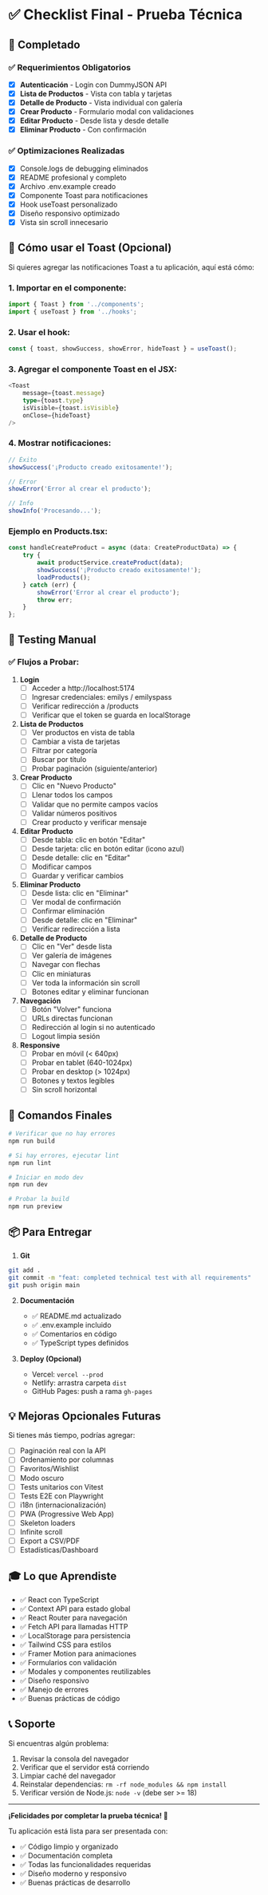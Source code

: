 # ✅ Checklist Final - Prueba Técnica

## 🎉 Completado

### ✅ Requerimientos Obligatorios
- [x] **Autenticación** - Login con DummyJSON API
- [x] **Lista de Productos** - Vista con tabla y tarjetas
- [x] **Detalle de Producto** - Vista individual con galería
- [x] **Crear Producto** - Formulario modal con validaciones
- [x] **Editar Producto** - Desde lista y desde detalle
- [x] **Eliminar Producto** - Con confirmación

### ✅ Optimizaciones Realizadas
- [x] Console.logs de debugging eliminados
- [x] README profesional y completo
- [x] Archivo .env.example creado
- [x] Componente Toast para notificaciones
- [x] Hook useToast personalizado
- [x] Diseño responsivo optimizado
- [x] Vista sin scroll innecesario

## 📝 Cómo usar el Toast (Opcional)

Si quieres agregar las notificaciones Toast a tu aplicación, aquí está cómo:

### 1. Importar en el componente:
```typescript
import { Toast } from '../components';
import { useToast } from '../hooks';
```

### 2. Usar el hook:
```typescript
const { toast, showSuccess, showError, hideToast } = useToast();
```

### 3. Agregar el componente Toast en el JSX:
```typescript
<Toast
    message={toast.message}
    type={toast.type}
    isVisible={toast.isVisible}
    onClose={hideToast}
/>
```

### 4. Mostrar notificaciones:
```typescript
// Éxito
showSuccess('¡Producto creado exitosamente!');

// Error
showError('Error al crear el producto');

// Info
showInfo('Procesando...');
```

### Ejemplo en Products.tsx:
```typescript
const handleCreateProduct = async (data: CreateProductData) => {
    try {
        await productService.createProduct(data);
        showSuccess('¡Producto creado exitosamente!');
        loadProducts();
    } catch (err) {
        showError('Error al crear el producto');
        throw err;
    }
};
```

## 🧪 Testing Manual

### ✅ Flujos a Probar:

1. **Login**
   - [ ] Acceder a http://localhost:5174
   - [ ] Ingresar credenciales: emilys / emilyspass
   - [ ] Verificar redirección a /products
   - [ ] Verificar que el token se guarda en localStorage

2. **Lista de Productos**
   - [ ] Ver productos en vista de tabla
   - [ ] Cambiar a vista de tarjetas
   - [ ] Filtrar por categoría
   - [ ] Buscar por título
   - [ ] Probar paginación (siguiente/anterior)

3. **Crear Producto**
   - [ ] Clic en "Nuevo Producto"
   - [ ] Llenar todos los campos
   - [ ] Validar que no permite campos vacíos
   - [ ] Validar números positivos
   - [ ] Crear producto y verificar mensaje

4. **Editar Producto**
   - [ ] Desde tabla: clic en botón "Editar"
   - [ ] Desde tarjeta: clic en botón editar (icono azul)
   - [ ] Desde detalle: clic en "Editar"
   - [ ] Modificar campos
   - [ ] Guardar y verificar cambios

5. **Eliminar Producto**
   - [ ] Desde lista: clic en "Eliminar"
   - [ ] Ver modal de confirmación
   - [ ] Confirmar eliminación
   - [ ] Desde detalle: clic en "Eliminar"
   - [ ] Verificar redirección a lista

6. **Detalle de Producto**
   - [ ] Clic en "Ver" desde lista
   - [ ] Ver galería de imágenes
   - [ ] Navegar con flechas
   - [ ] Clic en miniaturas
   - [ ] Ver toda la información sin scroll
   - [ ] Botones editar y eliminar funcionan

7. **Navegación**
   - [ ] Botón "Volver" funciona
   - [ ] URLs directas funcionan
   - [ ] Redirección al login si no autenticado
   - [ ] Logout limpia sesión

8. **Responsive**
   - [ ] Probar en móvil (< 640px)
   - [ ] Probar en tablet (640-1024px)
   - [ ] Probar en desktop (> 1024px)
   - [ ] Botones y textos legibles
   - [ ] Sin scroll horizontal

## 🚀 Comandos Finales

```bash
# Verificar que no hay errores
npm run build

# Si hay errores, ejecutar lint
npm run lint

# Iniciar en modo dev
npm run dev

# Probar la build
npm run preview
```

## 📦 Para Entregar

1. **Git**
```bash
git add .
git commit -m "feat: completed technical test with all requirements"
git push origin main
```

2. **Documentación**
   - ✅ README.md actualizado
   - ✅ .env.example incluido
   - ✅ Comentarios en código
   - ✅ TypeScript types definidos

3. **Deploy (Opcional)**
   - Vercel: `vercel --prod`
   - Netlify: arrastra carpeta `dist`
   - GitHub Pages: push a rama `gh-pages`

## 💡 Mejoras Opcionales Futuras

Si tienes más tiempo, podrías agregar:

- [ ] Paginación real con la API
- [ ] Ordenamiento por columnas
- [ ] Favoritos/Wishlist
- [ ] Modo oscuro
- [ ] Tests unitarios con Vitest
- [ ] Tests E2E con Playwright
- [ ] i18n (internacionalización)
- [ ] PWA (Progressive Web App)
- [ ] Skeleton loaders
- [ ] Infinite scroll
- [ ] Export a CSV/PDF
- [ ] Estadísticas/Dashboard

## 🎓 Lo que Aprendiste

- ✅ React con TypeScript
- ✅ Context API para estado global
- ✅ React Router para navegación
- ✅ Fetch API para llamadas HTTP
- ✅ LocalStorage para persistencia
- ✅ Tailwind CSS para estilos
- ✅ Framer Motion para animaciones
- ✅ Formularios con validación
- ✅ Modales y componentes reutilizables
- ✅ Diseño responsivo
- ✅ Manejo de errores
- ✅ Buenas prácticas de código

## 📞 Soporte

Si encuentras algún problema:

1. Revisar la consola del navegador
2. Verificar que el servidor está corriendo
3. Limpiar caché del navegador
4. Reinstalar dependencias: `rm -rf node_modules && npm install`
5. Verificar versión de Node.js: `node -v` (debe ser >= 18)

---

**¡Felicidades por completar la prueba técnica! 🎉**

Tu aplicación está lista para ser presentada con:
- ✅ Código limpio y organizado
- ✅ Documentación completa
- ✅ Todas las funcionalidades requeridas
- ✅ Diseño moderno y responsivo
- ✅ Buenas prácticas de desarrollo
